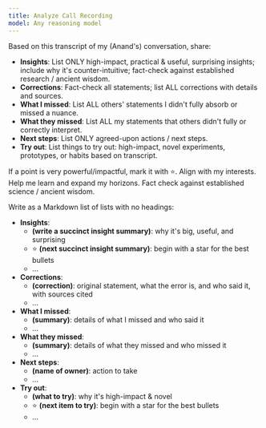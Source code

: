 ```yaml
---
title: Analyze Call Recording
model: Any reasoning model
---
```


Based on this transcript of my (Anand's) conversation, share:

- **Insights**: List ONLY high-impact, practical & useful, surprising insights; include why it's counter-intuitive; fact-check against established research / ancient wisdom.
- **Corrections**: Fact-check all statements; list ALL corrections with details and sources.
- **What I missed**: List ALL others' statements I didn't fully absorb or missed a nuance.
- **What they missed**: List ALL my statements that others didn't fully or correctly interpret.
- **Next steps**: List ONLY agreed-upon actions / next steps.
- **Try out**: List things to try out: high-impact, novel experiments, prototypes, or habits based on transcript.

If a point is very powerful/impactful, mark it with ⭐.
Align with my interests.
Help me learn and expand my horizons.
Fact check against established science / ancient wisdom.

Write as a Markdown list of lists with no headings:

- **Insights**:
  - **(write a succinct insight summary)**: why it's big, useful, and surprising
  - ⭐ **(next succinct insight summary)**: begin with a star for the best bullets
  - ...
- **Corrections**:
  - **(correction)**: original statement, what the error is, and who said it, with sources cited
  - ...
- **What I missed**:
  - **(summary)**: details of what I missed and who said it
  - ...
- **What they missed**:
  - **(summary)**: details of what they missed and who missed it
  - ...
- **Next steps**:
  - **(name of owner)**: action to take
  - ...
- **Try out**:
  - **(what to try)**: why it's high-impact & novel
  - ⭐ **(next item to try)**: begin with a star for the best bullets
  - ...
